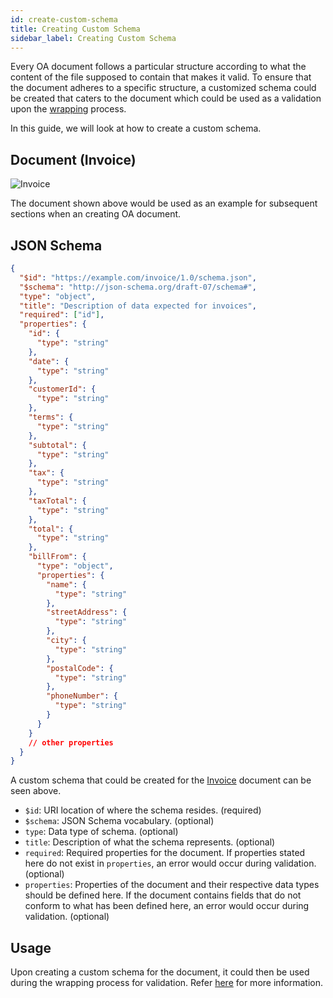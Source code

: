 ```yaml
---
id: create-custom-schema
title: Creating Custom Schema
sidebar_label: Creating Custom Schema
---
```


Every OA document follows a particular structure according to what the content of the file supposed to contain that makes it valid. To ensure that the document adheres to a specific structure, a customized schema could be created that caters to the document which could be used as a validation upon the [wrapping](/docs/developer-section/libraries/open-attestation-cli#wrapping-documents) process.

In this guide, we will look at how to create a custom schema.

## Document (Invoice)

![Invoice](/docs/docs-section/roadmap/invoice-sample.png)

The document shown above would be used as an example for subsequent sections when an creating OA document.

## JSON Schema

```json
{
  "$id": "https://example.com/invoice/1.0/schema.json",
  "$schema": "http://json-schema.org/draft-07/schema#",
  "type": "object",
  "title": "Description of data expected for invoices",
  "required": ["id"],
  "properties": {
    "id": {
      "type": "string"
    },
    "date": {
      "type": "string"
    },
    "customerId": {
      "type": "string"
    },
    "terms": {
      "type": "string"
    },
    "subtotal": {
      "type": "string"
    },
    "tax": {
      "type": "string"
    },
    "taxTotal": {
      "type": "string"
    },
    "total": {
      "type": "string"
    },
    "billFrom": {
      "type": "object",
      "properties": {
        "name": {
          "type": "string"
        },
        "streetAddress": {
          "type": "string"
        },
        "city": {
          "type": "string"
        },
        "postalCode": {
          "type": "string"
        },
        "phoneNumber": {
          "type": "string"
        }
      }
    }
    // other properties
  }
}
```

A custom schema that could be created for the [Invoice](#document-invoice) document can be seen above.

- `$id`: URI location of where the schema resides. (required)
- `$schema`: JSON Schema vocabulary. (optional)
- `type`: Data type of schema. (optional)
- `title`: Description of what the schema represents. (optional)
- `required`: Required properties for the document. If properties stated here do not exist in `properties`, an error would occur during validation. (optional)
- `properties`: Properties of the document and their respective data types should be defined here. If the document contains fields that do not conform to what has been defined here, an error would occur during validation. (optional)

## Usage

Upon creating a custom schema for the document, it could then be used during the wrapping process for validation. Refer [here](/docs/developer-section/libraries/open-attestation-cli#wrapping-documents) for more information.

